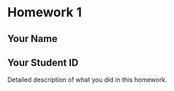 # Homework 1
## Your Name
## Your Student ID

Detailed description of what you did in this homework.
